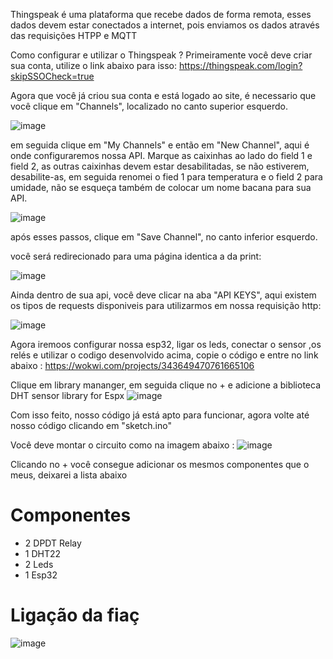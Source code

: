 Thingspeak é uma plataforma que recebe dados de forma remota, esses dados devem estar conectados a internet, pois enviamos os dados através das requisições HTPP e MQTT

Como configurar e utilizar o Thingspeak ?
Primeiramente você deve criar sua conta, utilize o link abaixo para isso:
https://thingspeak.com/login?skipSSOCheck=true

Agora que você já criou sua conta e está logado ao site, é necessario que você clique em "Channels",  localizado no canto superior esquerdo.

![image](https://user-images.githubusercontent.com/85004422/193429115-31a133a5-42e5-4d54-ac66-11be0c69ded4.png)


em seguida clique em "My Channels" e então em "New Channel",  aqui é onde configuraremos nossa API. Marque   as caixinhas ao lado do field 1 e field 2, as outras caixinhas devem estar desabilitadas, se não estiverem, desabilite-as, em seguida renomei o fied 1 para temperatura e o field 2 para umidade, não se esqueça também de colocar um nome bacana para sua API.

![image](https://user-images.githubusercontent.com/85004422/193429254-59e58e24-76a2-431e-a124-c6bb3948052c.png)

após esses passos, clique em "Save Channel", no canto inferior esquerdo.

você será redirecionado para uma página identica  a da print: 

![image](https://user-images.githubusercontent.com/85004422/193429481-bdb90258-0402-4c65-a07e-334568281269.png)

Ainda dentro de sua api, você deve clicar na aba "API KEYS", aqui existem os tipos de requests disponiveis para utilizarmos em nossa requisição http:

![image](https://user-images.githubusercontent.com/85004422/193429527-ee8c0582-dee1-4024-b6db-388305f87cde.png)


Agora iremoos configurar nossa esp32, ligar os leds, conectar o sensor ,os relés e   utilizar o codigo desenvolvido acima, copie o código e entre no link abaixo :
https://wokwi.com/projects/343649470761665106

Clique em library mananger, em seguida clique no +  e adicione a biblioteca DHT sensor library for Espx
![image](https://user-images.githubusercontent.com/85004422/193429790-60d9e9ae-621a-402c-b6af-093195386d03.png)

Com isso feito, nosso código já está apto para funcionar, agora volte até nosso código clicando em "sketch.ino"

Você deve montar o circuito como na imagem abaixo :
![image](https://user-images.githubusercontent.com/85004422/193430091-dda05f03-6314-47ee-9f9c-24c7225323a9.png)

Clicando no + você consegue adicionar os mesmos componentes que o meus, deixarei a lista abaixo

# Componentes

- 2 DPDT Relay
- 1 DHT22
- 2 Leds
- 1 Esp32
 
 # Ligação da fiaç
 
 ![image](https://user-images.githubusercontent.com/85004422/193433414-3b6e0040-c85f-44ab-a743-b779394c0b85.png)

 
